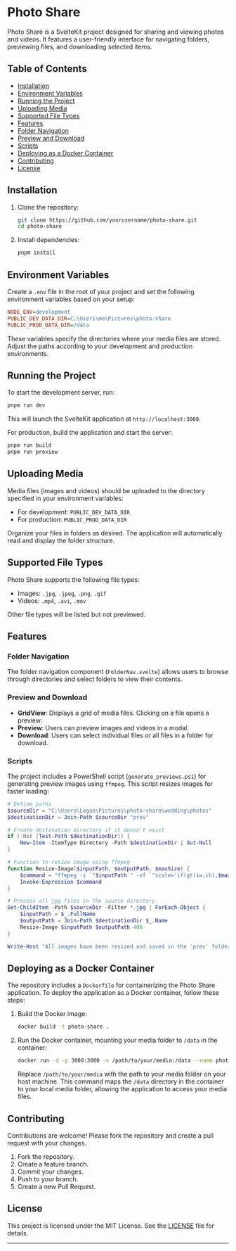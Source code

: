 # Photo Share

Photo Share is a SvelteKit project designed for sharing and viewing photos and videos. It features a user-friendly interface for navigating folders, previewing files, and downloading selected items.

## Table of Contents

- [Installation](#installation)
- [Environment Variables](#environment-variables)
- [Running the Project](#running-the-project)
- [Uploading Media](#uploading-media)
- [Supported File Types](#supported-file-types)
- [Features](#features)
- [Folder Navigation](#folder-navigation)
- [Preview and Download](#preview-and-download)
- [Scripts](#scripts)
- [Deploying as a Docker Container](#deploying-as-a-docker-container)
- [Contributing](#contributing)
- [License](#license)

## Installation

1. Clone the repository:
    ```bash
    git clone https://github.com/yourusername/photo-share.git
    cd photo-share
    ```

2. Install dependencies:
    ```bash
    pnpm install
    ```

## Environment Variables

Create a `.env` file in the root of your project and set the following environment variables based on your setup:

```ini
NODE_ENV=development
PUBLIC_DEV_DATA_DIR=C:\Users\me\Pictures\photo-share
PUBLIC_PROD_DATA_DIR=/data
```

These variables specify the directories where your media files are stored. Adjust the paths according to your development and production environments.

## Running the Project

To start the development server, run:

```bash
pnpm run dev
```

This will launch the SvelteKit application at `http://localhost:3000`.

For production, build the application and start the server:

```bash
pnpm run build
pnpm run preview
```

## Uploading Media

Media files (images and videos) should be uploaded to the directory specified in your environment variables:

- For development: `PUBLIC_DEV_DATA_DIR`
- For production: `PUBLIC_PROD_DATA_DIR`

Organize your files in folders as desired. The application will automatically read and display the folder structure.

## Supported File Types

Photo Share supports the following file types:

- Images: `.jpg`, `.jpeg`, `.png`, `.gif`
- Videos: `.mp4`, `.avi`, `.mov`

Other file types will be listed but not previewed.

## Features

### Folder Navigation

The folder navigation component (`FolderNav.svelte`) allows users to browse through directories and select folders to view their contents.

### Preview and Download

- **GridView**: Displays a grid of media files. Clicking on a file opens a preview.
- **Preview**: Users can preview images and videos in a modal.
- **Download**: Users can select individual files or all files in a folder for download.

### Scripts

The project includes a PowerShell script (`generate_previews.ps1`) for generating preview images using `ffmpeg`. This script resizes images for faster loading:

```powershell
# Define paths
$sourceDir = "C:\Users\Logan\Pictures\photo-share\wedding\photos"
$destinationDir = Join-Path $sourceDir "prev"

# Create destination directory if it doesn't exist
if (-Not (Test-Path $destinationDir)) {
    New-Item -ItemType Directory -Path $destinationDir | Out-Null
}

# Function to resize image using ffmpeg
function Resize-Image($inputPath, $outputPath, $maxSize) {
    $command = "ffmpeg -i `"$inputPath`" -vf `"scale='if(gt(iw,ih),$maxSize,-1)':'if(gt(iw,ih),-1,$maxSize)'`" `"$outputPath`""
    Invoke-Expression $command
}

# Process all jpg files in the source directory
Get-ChildItem -Path $sourceDir -Filter *.jpg | ForEach-Object {
    $inputPath = $_.FullName
    $outputPath = Join-Path $destinationDir $_.Name
    Resize-Image $inputPath $outputPath 400
}

Write-Host "All images have been resized and saved in the 'prev' folder."
```

## Deploying as a Docker Container

The repository includes a `Dockerfile` for containerizing the Photo Share application. To deploy the application as a Docker container, follow these steps:

1. Build the Docker image:

    ```bash
    docker build -t photo-share .
    ```

2. Run the Docker container, mounting your media folder to `/data` in the container:

    ```bash
    docker run -d -p 3000:3000 -v /path/to/your/media:/data --name photo-share photo-share
    ```

   Replace `/path/to/your/media` with the path to your media folder on your host machine. This command maps the `/data` directory in the container to your local media folder, allowing the application to access your media files.

## Contributing

Contributions are welcome! Please fork the repository and create a pull request with your changes.

1. Fork the repository.
2. Create a feature branch.
3. Commit your changes.
4. Push to your branch.
5. Create a new Pull Request.

## License

This project is licensed under the MIT License. See the [LICENSE](LICENSE) file for details.

---
